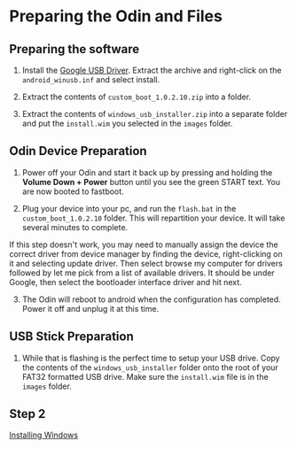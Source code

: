 # Preparing the Odin and Files

## Preparing the software

1. Install the [Google USB Driver](https://developer.android.com/studio/run/win-usb). Extract the archive and right-click on the `android_winusb.inf` and select install.

2. Extract the contents of `custom_boot_1.0.2.10.zip` into a folder.

3. Extract the contents of `windows_usb_installer.zip` into a separate folder and put the `install.wim` you selected in the `images` folder.

## Odin Device Preparation

1. Power off your Odin and start it back up by pressing and holding the **Volume Down + Power** button until you see the green START text. You are now booted to fastboot.

2. Plug your device into your pc, and run the `flash.bat` in the `custom_boot_1.0.2.10` folder. This will repartition your device. It will take several minutes to complete.

 If this step doesn't work, you may need to manually assign the device the correct driver from device manager by finding the device, right-clicking on it and selecting update driver. Then select browse my computer for drivers followed by let me pick from a list of available drivers. It should be under Google, then select the bootloader interface driver and hit next.

3. The Odin will reboot to android when the configuration has completed. Power it off and unplug it at this time.

## USB Stick Preparation

1. While that is flashing is the perfect time to setup your USB drive. Copy the contents of the `windows_usb_installer` folder onto the root of your FAT32 formatted USB drive. Make sure the `install.wim` file is in the `images` folder.

## Step 2

[Installing Windows](https://github.com/ProjectValhalla/OdinMultiBootGuides/blob/main/pages/installing_windows.md)
